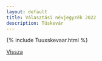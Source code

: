 ```yaml
---
layout: default
title: Választási névjegyzék 2022
description: Tüskevár
---
```


{% include Tuuxskevaar.html %}

[Vissza](./)